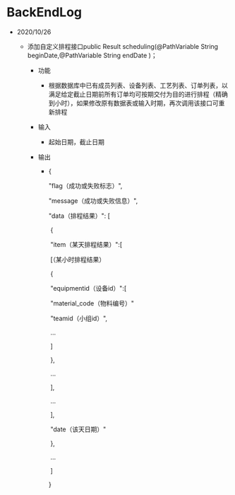 # BackEndLog

- 2020/10/26

  - 添加自定义排程接口public Result scheduling(@PathVariable String beginDate,@PathVariable String endDate )；

    - 功能

      - 根据数据库中已有成员列表、设备列表、工艺列表、订单列表，以满足给定截止日期前所有订单均可按期交付为目的进行排程（精确到小时），如果修改原有数据表或输入时期，再次调用该接口可重新排程

    - 输入

      - 起始日期，截止日期

    - 输出

      - {

          "flag（成功或失败标志）",

          "message（成功或失败信息）",

          "data（排程结果）": [

        ​		{

        ​			"item（某天排程结果）":[

        ​				[（某小时排程结果）

        ​					{

        ​						"equipmentid（设备id）":[

        ​							"material_code（物料编号）"

        ​							"teamid（小组id）",

        ​							...

        ​						]

        ​					},

        ​					...

        ​				],

        ​				...

        ​			],

        ​			"date（该天日期）"

        ​		},

        ​		...

        ​	]
        
        }